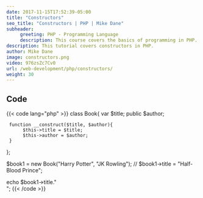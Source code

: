 ```yaml
---
date: 2017-11-15T17:52:39-05:00
title: "Constructors"
seo_title: "Constructors | PHP | Mike Dane"
subheader:
     greeting: PHP - Programming Language
     description: This course covers the basics of programming in PHP. Work your way through the videos/articles and I'll teach you everything you need to know to start your programming journey!
description: This tutorial covers constructors in PHP.
author: Mike Dane
image: constructors.png
video: 976zsZc7Cv0
url: /web-development/php/constructors/
weight: 30
---
```


## Code

{{< code lang="php" >}}
class Book{
     var $title;
     public $author;

     function __construct($title, $author){
          $this->title = $title;
          $this->author = $author;
     }
};

$book1 = new Book("Harry Potter", "JK Rowling");
// $book1->title = "Half-Blood Prince";

echo $book1->title."<br>";
{{< /code >}}